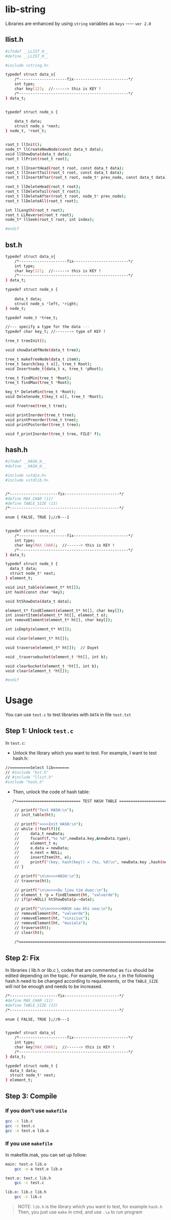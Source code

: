 # lib-string

Libraries are enhanced by using `string` variables as `keys` ---- `ver 2.0`

## llist.h

```sh
#ifndef __LLIST_H__
#define __LLIST_H__

#include <string.h>

typedef struct data_s{
    /*---------------------fix------------------------*/
    int type;
    char key[12];  //------> this is KEY !
    /*------------------------------------------------*/
} data_t;


typedef struct node_s {
    
    data_t data;
    struct node_s *next;
} node_t, *root_t;


root_t llInit();
node_t* llCreateNewNode(const data_t data);
void llShowData(data_t data);
root_t llPrint(root_t root);

root_t llInsertHead(root_t root, const data_t data);
root_t llInsertTail(root_t root, const data_t data);
root_t llInsertAfter(root_t root, node_t* prev_node, const data_t data);

root_t llDeleteHead(root_t root);
root_t llDeleteTail(root_t root);
root_t llDeleteAfter(root_t root, node_t* prev_node);
root_t llDeleteAll(root_t root);

int llLength(root_t root);
root_t LLReverse(root_t root);
node_t* llSeek(root_t root, int index);

#endif
```
## bst.h

```sh
typedef struct data_s{
    /*---------------------fix------------------------*/
    int type;
    char key[12];  //------> this is KEY !
    /*------------------------------------------------*/
} data_t;

typedef struct node_s {
    
    data_t data;
    struct node_s *left, *right;
} node_t;

typedef node_t *tree_t;

//--- specify a type for the data ---
typedef char key_t; //-------> type of KEY ! 

tree_t treeInit();

void showDataOfNode(data_t tree);

tree_t makeTreeNode(data_t item);
tree_t Search(key_t x[], tree_t Root);
void Insertnode_t(data_t x, tree_t *pRoot);

tree_t findMin(tree_t *Root);
tree_t findMax(tree_t *Root);

key_t* DeleteMin(tree_t *Root);
void Deletenode_t(key_t x[], tree_t *Root);

void freetree(tree_t tree);

void printInorder(tree_t tree);
void printPreorder(tree_t tree);
void printPostorder(tree_t tree);

void f_printInorder(tree_t tree, FILE* f);
```
## hash.h

```sh
#ifndef __HASH_H__
#define __HASH_H__

#include <stdio.h>
#include <stdlib.h>


/*---------------------fix------------------------*/
#define MAX_CHAR (11)
#define TABLE_SIZE (13)
/*------------------------------------------------*/

enum { FALSE, TRUE };//0---1


typedef struct data_s{
    /*---------------------fix------------------------*/
    int type;
    char key[MAX_CHAR];  //------> this is KEY !
    /*------------------------------------------------*/
} data_t;

typedef struct node_t {
  data_t data;
  struct node_t* next;
} element_t;

void init_table(element_t* ht[]);
int hash(const char *key);

void htShowData(data_t data);

element_t* findElement(element_t* ht[], char key[]);
int insertItem(element_t* ht[], element_t o);
int removeElement(element_t* ht[], char key[]);

int isEmpty(element_t* ht[]);

void clear(element_t* ht[]);

void traverse(element_t* ht[]);  // Duyet

void _traversebucket(element_t *ht[], int b);

void clearbucket(element_t *ht[], int b);
void clear(element_t *ht[]);

#endif

```

# Usage

You can use `test.c` to test libraries with `DATA` in file `test.txt` 

## Step 1: Unlock `test.c`

In `test.c`: 
- Unlock the library which you want to test. For example, I want to test hash.h:

```sh
//=========Select lib=======
// #include "bst.h"
// #include "llist.h"
#include "hash.h"
```
- Then, unlock the code of hash table:

```sh
   /*============================ TEST HASH TABLE ==========================*/

    // printf("Test HASH:\n");
    // init_table(ht);

    // printf(">>>>Init HASH:\n");
    // while (!feof(f)){
    //     data_t newData;
    //     fscanf(f,"%s %d",newData.key,&newData.type);
    //     element_t e;
    //     e.data = newData;
    //     e.next = NULL;
    //     insertItem(ht, e);
    //     printf("(key, hash(key)) = (%s, %d)\n", newData.key ,hash(newData.key) );
    // }

    // printf("\n\n>>>>HASH:\n");
    // traverse(ht);

    // printf("\n\n>>>>Du lieu tim duoc:\n");
    // element_t *p = findElement(ht, "valverde");
    // if(p!=NULL) htShowData(p->data);

    // printf("\n\n>>>>>>HASH sau khi xoa:\n");
    // removeElement(ht, "valverde");
    // removeElement(ht, "vinicius");
    // removeElement(ht, "musiala");
    // traverse(ht);
    // clear(ht);
    
    /*=======================================================================*/  
```

## Step 2: Fix

In libraries ( lib.h or lib.c ), codes that are commented as `fix` should be edited depending on the topic. For example, the `data_t` in the following hash.h need to be changed according to requirements, or the `TABLE_SIZE` will not be enough and needs to be increased.

```sh
/*---------------------fix------------------------*/
#define MAX_CHAR (11)
#define TABLE_SIZE (13)
/*------------------------------------------------*/

enum { FALSE, TRUE };//0---1


typedef struct data_s{
    /*---------------------fix------------------------*/
    int type;
    char key[MAX_CHAR];  //------> this is KEY !
    /*------------------------------------------------*/
} data_t;

typedef struct node_t {
  data_t data;
  struct node_t* next;
} element_t;

```

## Step 3: Compile

### If you don't use `makefile`

```sh
gcc -c lib.c
gcc -c test.c
gcc -o test.o lib.o
```

### If you use `makefile`

In makefile.mak, you can set up follow:

```sh
main: test.o lib.o
	gcc -o a test.o lib.o

test.o: test.c lib.h
	gcc -c test.c

lib.o: lib.c lib.h
	gcc -c lib.c
```

> NOTE: `lib.h` is the library which you want to test, for example `hash.h`
Then, you just use `make` in cmd, and use `.\a` to run program
